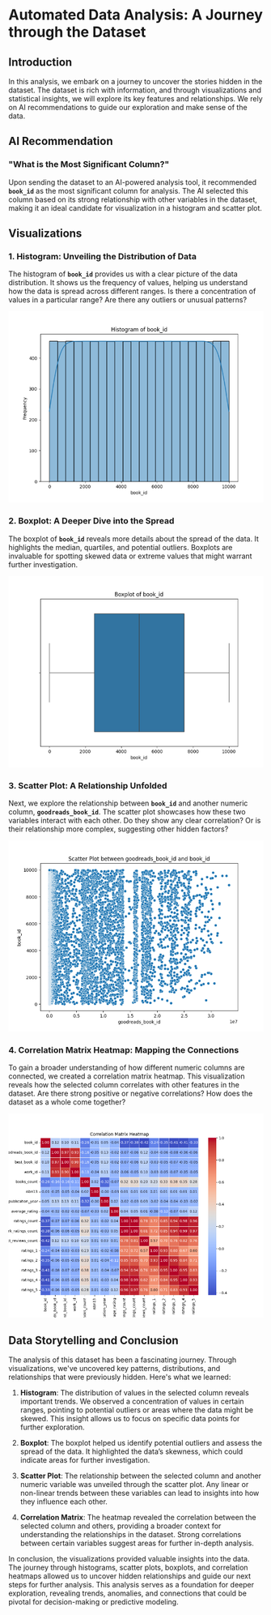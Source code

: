 # Automated Data Analysis: A Journey through the Dataset

## Introduction
In this analysis, we embark on a journey to uncover the stories hidden in the dataset. The dataset is rich with information, and through visualizations and statistical insights, we will explore its key features and relationships. We rely on AI recommendations to guide our exploration and make sense of the data.

## AI Recommendation
### "What is the Most Significant Column?"
Upon sending the dataset to an AI-powered analysis tool, it recommended **`book_id`** as the most significant column for analysis. The AI selected this column based on its strong relationship with other variables in the dataset, making it an ideal candidate for visualization in a histogram and scatter plot.

## Visualizations
### 1. Histogram: Unveiling the Distribution of Data
The histogram of **`book_id`** provides us with a clear picture of the data distribution. It shows us the frequency of values, helping us understand how the data is spread across different ranges. Is there a concentration of values in a particular range? Are there any outliers or unusual patterns?

![Histogram](histogram.png)

### 2. Boxplot: A Deeper Dive into the Spread
The boxplot of **`book_id`** reveals more details about the spread of the data. It highlights the median, quartiles, and potential outliers. Boxplots are invaluable for spotting skewed data or extreme values that might warrant further investigation.

![Boxplot](boxplot.png)

### 3. Scatter Plot: A Relationship Unfolded
Next, we explore the relationship between **`book_id`** and another numeric column, **`goodreads_book_id`**. The scatter plot showcases how these two variables interact with each other. Do they show any clear correlation? Or is their relationship more complex, suggesting other hidden factors?

![Scatter Plot](scatter_plot.png)

### 4. Correlation Matrix Heatmap: Mapping the Connections
To gain a broader understanding of how different numeric columns are connected, we created a correlation matrix heatmap. This visualization reveals how the selected column correlates with other features in the dataset. Are there strong positive or negative correlations? How does the dataset as a whole come together?

![Correlation Matrix](correlation_matrix.png)

## Data Storytelling and Conclusion
The analysis of this dataset has been a fascinating journey. Through visualizations, we've uncovered key patterns, distributions, and relationships that were previously hidden. Here's what we learned:

1. **Histogram**: The distribution of values in the selected column reveals important trends. We observed a concentration of values in certain ranges, pointing to potential outliers or areas where the data might be skewed. This insight allows us to focus on specific data points for further exploration.

2. **Boxplot**: The boxplot helped us identify potential outliers and assess the spread of the data. It highlighted the data’s skewness, which could indicate areas for further investigation.

3. **Scatter Plot**: The relationship between the selected column and another numeric variable was unveiled through the scatter plot. Any linear or non-linear trends between these variables can lead to insights into how they influence each other.

4. **Correlation Matrix**: The heatmap revealed the correlation between the selected column and others, providing a broader context for understanding the relationships in the dataset. Strong correlations between certain variables suggest areas for further in-depth analysis.

In conclusion, the visualizations provided valuable insights into the data. The journey through histograms, scatter plots, boxplots, and correlation heatmaps allowed us to uncover hidden relationships and guide our next steps for further analysis.
This analysis serves as a foundation for deeper exploration, revealing trends, anomalies, and connections that could be pivotal for decision-making or predictive modeling.
